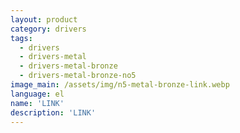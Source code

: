 ```yaml
---
layout: product
category: drivers
tags:
  - drivers
  - drivers-metal
  - drivers-metal-bronze
  - drivers-metal-bronze-no5
image_main: /assets/img/n5-metal-bronze-link.webp
language: el
name: 'LINK'
description: 'LINK'
---
```

